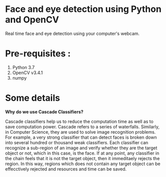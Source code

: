 # Face and eye detection using Python and OpenCV

Real time face and eye detection using your computer's webcam.

# **Pre-requisites :**
1. Python 3.7
2. OpenCV v3.4.1
3. numpy

# **Some details**
**Why do we use Cascade Classifiers?**

Cascade classifiers help us to reduce the computation time as well as to save computation power.
Cascade refers to a series of waterfalls. Similarly, in Computer Science, they are used to solve image recognition problems.
For example, a very strong classifier that can detect faces is broken down into several hundred or thousand weak classifiers.
Each classifier can recognize a sub-region of an image and verify whether they are the target object or not, which in this case, is the face.
If at any point, any classifier in the chain feels that it is not the target object, then it immeditaely rejects the region.
In this way, regions which does not contain any target object can be effecctively rejected and resources and time can be saved.

